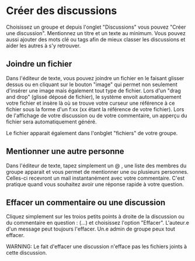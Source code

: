 # Créer des discussions

Choisissez un groupe et depuis l'onglet "Discussions" vous pouvez "Créer une discussion". Mentionnez un titre et un texte au minimum. Vous pouvez aussi ajouter des mots clé ou tags afin de mieux classer les discussions et aider les autres à s'y retrouver.

## Joindre un fichier
Dans l'éditeur de texte, vous pouvez joindre un fichier en le faisant glisser dessus ou en cliquant sur le bouton "image" qui permet non seulement d'insérer une image mais également tout type de fichier. Lors d'un "drag and drop" (glissé déposé de fichier), le système envoit automatiquement votre fichier et insère là où se trouve votre curseur une référence à ce fichier sous la forme d'un f:xx (xx étant la référence de votre fichier). Lors de l'affichage de votre discussion ou de votre commentaire, un apperçu du fichier sera automatiquement généré. 

Le fichier apparait également dans l'onbglet "fichiers" de votre groupe.

## Mentionner une autre personne
Dans l'éditeur de texte, tapez simplement un @ , une liste des membres du groupe apparait et vous permet de mentionner une ou plusieurs personnes. Celles-ci recevront un mail instantanément avec votre commentaire. C'est pratique quand vous souhaitez avoir une réponse rapide à votre question.

## Effacer un commentaire ou une discussion
Cliquez simplement sur les troios petits points à droite de la discussion ou du commentaire en question : (...) et choisissez l'option "Effacer".
L'auteur.e d'un message peut toujours l'effacer. Un.e admin de groupe peux tout effacer.

WARNING:  Le fait d'effacer une discussion n'efface pas les fichiers joints à cette discussion.